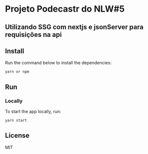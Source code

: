 # Projeto Podecastr do NLW#5
## Utilizando SSG com nextjs e jsonServer para requisições na api

## Install

Run the command below to install the dependencies:

```sh
yarn or npm
```


## Run

### Locally

To start the app locally, run:

```sh
yarn start
```

## License

MIT

